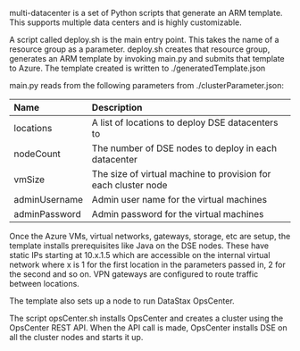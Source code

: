 multi-datacenter is a set of Python scripts that generate an ARM template.  This supports multiple data centers and is highly customizable.

A script called deploy.sh is the main entry point.  This takes the name of a resource group as a parameter.  deploy.sh creates that resource group, generates an ARM template by invoking main.py and submits that template to Azure.  The template created is written to ./generatedTemplate.json

main.py reads from the following parameters from ./clusterParameter.json:

| Name   | Description |
|:--- |:---|
| locations | A list of locations to deploy DSE datacenters to |
| nodeCount | The number of DSE nodes to deploy in each datacenter |
| vmSize | The size of virtual machine to provision for each cluster node |
| adminUsername  | Admin user name for the virtual machines |
| adminPassword  | Admin password for the virtual machines |

Once the Azure VMs, virtual networks, gateways, storage, etc are setup, the template installs prerequisites like Java on the DSE nodes.  These have static IPs starting at 10.x.1.5 which are accessible on the internal virtual network where x is 1 for the first location in the parameters passed in, 2 for the second and so on.  VPN gateways are configured to route traffic between locations.

The template also sets up a node to run DataStax OpsCenter.

The script opsCenter.sh installs OpsCenter and creates a cluster using the OpsCenter REST API.  When the API call is made, OpsCenter installs DSE on all the cluster nodes and starts it up.